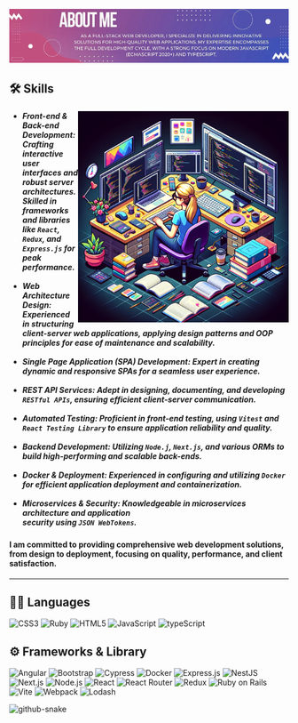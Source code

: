 ![About Me](./banner-aboutme.jpg)
<h2>🛠 Skills</h2>
<div align="left">
  <img src="./img-aboutme.png" width="380" align="right" />
  <ul>
    <h5>
    <li><i>Front-end & Back-end Development:</i> Crafting interactive user interfaces and robust server architectures. Skilled in frameworks and libraries like <code>React</code>, <code>Redux</code>, and <code>Express.js</code> for peak performance.</li><br />
    <li><i>Web Architecture Design:</i> Experienced in structuring client-server web applications, applying design patterns and OOP principles for ease of maintenance and scalability.</li><br />
    <li><i>Single Page Application (SPA) Development:</i> Expert in creating dynamic and responsive SPAs for a seamless user experience.</li><br />
    <li><i>REST API Services:</i> Adept in designing, documenting, and developing <code>RESTful APIs</code>, ensuring efficient client-server communication.</li><br />
    <li><i>Automated Testing:</i> Proficient in front-end testing, using <code>Vitest</code> and <code>React Testing Library</code> to ensure application reliability and quality.</li><br />
    <li><i>Backend Development:</i> Utilizing <code>Node.j</code>, <code>Next.js</code>, and various ORMs to build high-performing and scalable back-ends.</li><br />
    <li><i>Docker & Deployment:</i> Experienced in configuring and utilizing <code>Docker</code> for efficient application deployment and containerization.</li><br />
    <li><i>Microservices & Security:</i> Knowledgeable in microservices architecture and application <br />security using <code>JSON WebTokens</code>.</li>
    </h5>
  </ul>
</div>


#### I am committed to providing comprehensive web development solutions, from design to deployment, focusing on quality, performance, and client satisfaction.
---
## 👩‍💻 Languages
![CSS3](https://img.shields.io/badge/CSS3-1572B6?style=for-the-badge&logo=css3&logoColor=white)
![Ruby](https://img.shields.io/badge/Ruby-CC342D?style=for-the-badge&logo=ruby&logoColor=white
)
![HTML5](https://img.shields.io/badge/HTML5-E34F26?style=for-the-badge&logo=html5&logoColor=white
)
![JavaScript](https://img.shields.io/badge/JavaScript-323330?style=for-the-badge&logo=javascript&logoColor=F7DF1E
)
![typeScript](https://img.shields.io/badge/TypeScript-007ACC?style=for-the-badge&logo=typescript&logoColor=white
)

## ⚙️ Frameworks & Library
![Angular](https://img.shields.io/badge/Angular-DD0031?style=for-the-badge&logo=angular&logoColor=white)
![Bootstrap](https://img.shields.io/badge/Bootstrap-563D7C?style=for-the-badge&logo=bootstrap&logoColor=white)
![Cypress](https://img.shields.io/badge/Cypress-17202C?style=for-the-badge&logo=cypress&logoColor=white)
![Docker](https://img.shields.io/badge/Docker-2CA5E0?style=for-the-badge&logo=docker&logoColor=white)
![Express.js](https://img.shields.io/badge/Express%20js-000000?style=for-the-badge&logo=express&logoColor=white)
![NestJS](https://img.shields.io/badge/nestjs-E0234E?style=for-the-badge&logo=nestjs&logoColor=white)
![Next.js](https://img.shields.io/badge/next%20js-000000?style=for-the-badge&logo=nextdotjs&logoColor=white)
![Node.js](https://img.shields.io/badge/Node%20js-339933?style=for-the-badge&logo=nodedotjs&logoColor=white)
![React](https://img.shields.io/badge/React-20232A?style=for-the-badge&logo=react&logoColor=61DAFB)
![React Router](https://img.shields.io/badge/React_Router-CA4245?style=for-the-badge&logo=react-router&logoColor=white)
![Redux](https://img.shields.io/badge/Redux-593D88?style=for-the-badge&logo=redux&logoColor=white)
![Ruby on Rails](https://img.shields.io/badge/Ruby_on_Rails-CC0000?style=for-the-badge&logo=ruby-on-rails&logoColor=white)
![Vite](https://img.shields.io/badge/Vite-B73BFE?style=for-the-badge&logo=vite&logoColor=FFD62E)
![Webpack](https://img.shields.io/badge/Webpack-8DD6F9?style=for-the-badge&logo=Webpack&logoColor=white)
![Lodash](https://img.shields.io/badge/Lodash-3492FF?style=for-the-badge&logo=lodash&logoColor=white)


<picture>
  <source media="(prefers-color-scheme: dark)" srcset="dist/github-snake-dark.svg" />
  <source media="(prefers-color-scheme: light)" srcset="dist/github-snake.svg" />
  <img alt="github-snake" src="dist/github-snake.svg" />
</picture>
